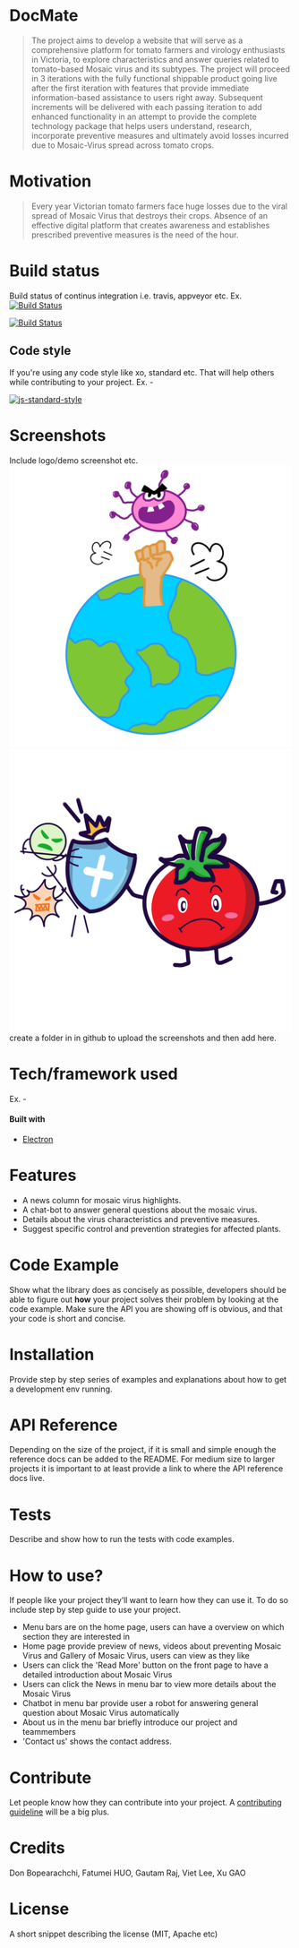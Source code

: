 # DocMate
>The project aims to develop a website that will serve as a comprehensive platform for tomato farmers and virology enthusiasts in Victoria, to explore characteristics and answer queries related to tomato-based Mosaic virus and its subtypes. The project will proceed in 3 iterations with the fully functional shippable product going live after the first iteration with features that provide immediate information-based assistance to users right away. Subsequent increments will be delivered with each passing iteration to add enhanced functionality in an attempt to provide the complete technology package that helps users understand, research, incorporate preventive measures and ultimately avoid losses incurred due to Mosaic-Virus spread across tomato crops.

# Motivation
>Every year Victorian tomato farmers face huge losses due to the viral spread of Mosaic Virus that destroys their crops. Absence of an effective digital platform that creates
awareness and establishes prescribed preventive measures is the need of the hour.

# Build status
Build status of continus integration i.e. travis, appveyor etc. Ex. 
[![Build Status](https://travis-ci.org/joemccann/dillinger.svg?branch=master)](https://travis-ci.org/joemccann/dillinger)


[![Build Status](https://travis-ci.org/akashnimare/foco.svg?branch=master)](https://travis-ci.org/akashnimare/foco)

## Code style
If you're using any code style like xo, standard etc. That will help others while contributing to your project. Ex. -

[![js-standard-style](https://img.shields.io/badge/code%20style-standard-brightgreen.svg?style=flat)](https://github.com/feross/standard)

# Screenshots
Include logo/demo screenshot etc.
![image](https://github.com/tailv123/docmato/raw/master/Logo.png)
![image](https://github.com/tailv123/docmato/raw/master/IMG_1654.PNG)
create a folder in in github to upload the screenshots and then add here.

# Tech/framework used
Ex. -
#### Built with
- [Electron](https://electron.atom.io)

# Features

  - A news column for mosaic virus highlights.
  - A chat-bot to answer general questions about the mosaic virus.
  - Details about the virus characteristics and preventive measures.
  - Suggest specific control and  prevention strategies for affected plants.

# Code Example
Show what the library does as concisely as possible, developers should be able to figure out **how** your project solves their problem by looking at the code example. Make sure the API you are showing off is obvious, and that your code is short and concise.

# Installation

Provide step by step series of examples and explanations about how to get a development env running.

# API Reference
Depending on the size of the project, if it is small and simple enough the reference docs can be added to the README. For medium size to larger projects it is important to at least provide a link to where the API reference docs live.

# Tests
Describe and show how to run the tests with code examples.

# How to use?
If people like your project they’ll want to learn how they can use it. To do so include step by step guide to use your project.
 - Menu bars are on the home page, users can have a overview on which section they are interested in
 - Home page provide preview of news, videos about preventing Mosaic Virus and Gallery of Mosaic Virus, users can view as they like
 - Users can click the 'Read More' button on the front page to have a detailed introduction about Mosaic Virus
 - Users can click the News in menu bar to view more details about the Mosaic Virus
 - Chatbot in menu bar provide user a robot for answering general question about Mosaic Virus automatically
 - About us in the menu bar briefly introduce our project and teammembers
 - 'Contact us' shows the contact address.

# Contribute
Let people know how they can contribute into your project. A [contributing guideline](https://github.com/zulip/zulip-electron/blob/master/CONTRIBUTING.md) will be a big plus.

# Credits
Don Bopearachchi, Fatumei HUO, Gautam Raj, Viet Lee, Xu GAO

# License
A short snippet describing the license (MIT, Apache etc)




